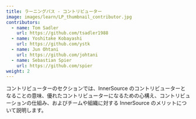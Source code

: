 ```yaml
---
title: ラーニングパス - コントリビューター
image: images/learn/LP_thumbnail_contributor.jpg
contributors:
  - name: Tom Sadler
    url: https://github.com/tsadler1988
  - name: Yoshitake Kobayashi
    url: https://github.com/ystk
  - name: Jun Ohtani
    url: https://github.com/johtani
  - name: Sebastian Spier
    url: https://github.com/spier
weight: 2
---
```


コントリビューターのセクションでは、InnerSource のコントリビューターとなることの意味、優れたコントリビューターになるための心構え、コントリビューションの仕組み、およびチームや組織に対する InnerSource のメリットについて説明します。

<!--- This file autogenerated from https://github.com/InnerSourceCommons/InnerSourceLearningPath/blob/master/scripts -->